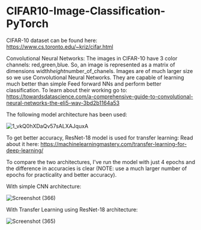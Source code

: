 # CIFAR10-Image-Classification-PyTorch
CIFAR-10 dataset can be found here: https://www.cs.toronto.edu/~kriz/cifar.html

Convolutional Neural Networks:
The images in CIFAR-10 have 3 color channels: red,green,blue. So, an image is represented as a matrix of dimensions width*height*number_of_chanels. Images are of much larger size so we use Convolutional Neural Networks. They are capable of learning much better than simple Feed forward NNs and perform better classification. To learn about their working go to: https://towardsdatascience.com/a-comprehensive-guide-to-convolutional-neural-networks-the-eli5-way-3bd2b1164a53

The following model architecture has been used:

![1_vkQ0hXDaQv57sALXAJquxA](https://user-images.githubusercontent.com/75927878/227108440-14e2230c-fd1b-4865-a77f-bdf61de6ea75.jpg)

To get better accuracy, ResNet-18 model is used for transfer learning: Read about it here: https://machinelearningmastery.com/transfer-learning-for-deep-learning/

To compare the two architectures, I've run the model with just 4 epochs and the difference in accuracies is clear (NOTE: use a much larger number of epochs for practicality and better accuracy).

With simple CNN architecture:

![Screenshot (366)](https://user-images.githubusercontent.com/75927878/227425492-049428bc-cecf-4dd4-9b68-5c6388a2a573.png)

With Transfer Learning using ResNet-18 architecture:

![Screenshot (365)](https://user-images.githubusercontent.com/75927878/227425564-a0332df1-21c1-4b54-8534-c17bb48a223e.png)
